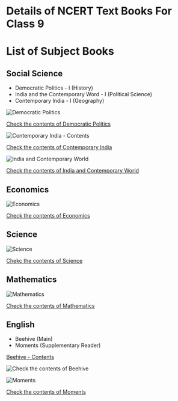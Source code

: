 # Details of NCERT Text Books For Class 9


# List of Subject Books

## Social Science
 * Democratic Politics - I (History)
 * India and the Contemporary Word - I (Political Science) 
 * Contemporary India - I (Geography)
 
 ![Democratic Politics](https://github.com/srisivan/Class-9/blob/master/books/Democratic-Plotics.jpg)
 
 [Check the contents of Democratic Politics](https://github.com/srisivan/Class-9/blob/master/books/Democratic-India.pdf)
 
 
 ![Contemporary India - Contents](https://github.com/srisivan/Class-9/blob/master/books/ncert-ci.jpg)
 
 [Check the contents of Contemporary India](https://github.com/srisivan/Class-9/blob/master/books/Contemporary-India-Contents.pdf)
 
 ![India and Contemporary World](https://github.com/srisivan/Class-9/blob/master/books/Contemporary-India%202.jpg)
 
 [Check the contents of India and Contemporary World](https://github.com/srisivan/Class-9/blob/master/books/Contemporary-India%202.pdf)
 
## Economics

 ![Economics](https://github.com/srisivan/Class-9/blob/master/books/Economics.jpg)
 
 [Check the contents of Economics](https://github.com/srisivan/Class-9/blob/master/books/Economics-COntents.pdf)

## Science

 ![Science](https://github.com/srisivan/Class-9/blob/master/books/Science.jpg)
 
 [Chekc the contents of Science](https://github.com/srisivan/Class-9/blob/master/books/Science-Contents.pdf)

## Mathematics

 ![Mathematics](https://github.com/srisivan/Class-9/blob/master/books/Mathematics.jpg)
 
 [Check the contents of Mathematics](https://github.com/srisivan/Class-9/blob/master/books/Maths-Contents.pdf)
 
 
 
## English

 * Beehive (Main)
 * Moments (Supplementary Reader)
 
 [Beehive - Contents](https://github.com/srisivan/Class-9/blob/master/books/Beehive-Contents.pdf)
 
 
 ![Check the contents of Beehive](https://github.com/srisivan/Class-9/blob/master/books/Beehive.jpg)
 
 
 
 ![Moments](https://github.com/srisivan/Class-9/blob/master/books/Moments.jpg)

 [Check the contents of Moments](https://github.com/srisivan/Class-9/blob/master/books/Moments-Contents.pdf)
 
